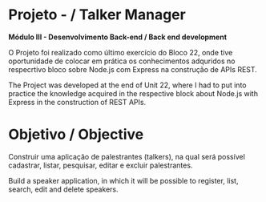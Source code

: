 # Projeto - / Talker Manager

**Módulo III - Desenvolvimento Back-end / Back end development**

O Projeto foi realizado como último exercício do Bloco 22, onde tive oportunidade de colocar em prática os conhecimentos adquridos no respecrtivo bloco sobre Node.js com Express na construção de APIs REST.

The Project was developed at the end of Unit 22, where I had to put into practice the knowledge acquired in the respective block about Node.js with Express in the construction of REST APIs.

# Objetivo / Objective

Construir uma aplicação de palestrantes (talkers), na qual será possível cadastrar, listar, pesquisar, editar e excluir palestrantes.

Build a speaker application, in which it will be possible to register, list, search, edit and delete speakers.

<!-- Olá, Tryber!

Esse é apenas um arquivo inicial para o README do seu projeto.

É essencial que você preencha esse documento por conta própria, ok?

Não deixe de usar nossas dicas de escrita de README de projetos, e deixe sua criatividade brilhar!

⚠️ IMPORTANTE: você precisa deixar nítido:
- quais arquivos/pastas foram desenvolvidos por você; 
- quais arquivos/pastas foram desenvolvidos por outra pessoa estudante;
- quais arquivos/pastas foram desenvolvidos pela Trybe.

-->
